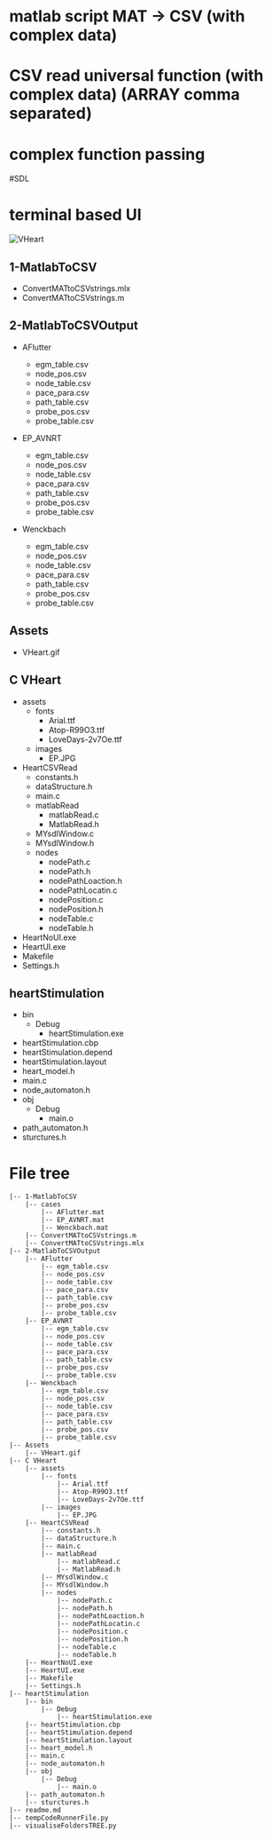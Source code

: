 # matlab script MAT -> CSV (with complex data)

# CSV read universal function (with complex data) (ARRAY comma separated)

# complex function passing

#SDL

# terminal based UI

![VHeart](./Assets/VHeart.gif)

## 1-MatlabToCSV

- ConvertMATtoCSVstrings.mlx
- ConvertMATtoCSVstrings.m

## 2-MatlabToCSVOutput

- AFlutter

  - egm_table.csv
  - node_pos.csv
  - node_table.csv
  - pace_para.csv
  - path_table.csv
  - probe_pos.csv
  - probe_table.csv

- EP_AVNRT

  - egm_table.csv
  - node_pos.csv
  - node_table.csv
  - pace_para.csv
  - path_table.csv
  - probe_pos.csv
  - probe_table.csv

- Wenckbach
  - egm_table.csv
  - node_pos.csv
  - node_table.csv
  - pace_para.csv
  - path_table.csv
  - probe_pos.csv
  - probe_table.csv

## Assets

- VHeart.gif

## C VHeart

- assets
  - fonts
    - Arial.ttf
    - Atop-R99O3.ttf
    - LoveDays-2v7Oe.ttf
  - images
    - EP.JPG
- HeartCSVRead
  - constants.h
  - dataStructure.h
  - main.c
  - matlabRead
    - matlabRead.c
    - MatlabRead.h
  - MYsdlWindow.c
  - MYsdlWindow.h
  - nodes
    - nodePath.c
    - nodePath.h
    - nodePathLoaction.h
    - nodePathLocatin.c
    - nodePosition.c
    - nodePosition.h
    - nodeTable.c
    - nodeTable.h
- HeartNoUI.exe
- HeartUI.exe
- Makefile
- Settings.h

## heartStimulation

- bin
  - Debug
    - heartStimulation.exe
- heartStimulation.cbp
- heartStimulation.depend
- heartStimulation.layout
- heart_model.h
- main.c
- node_automaton.h
- obj
  - Debug
    - main.o
- path_automaton.h
- sturctures.h

# File tree

```
|-- 1-MatlabToCSV
    |-- cases
        |-- AFlutter.mat
        |-- EP_AVNRT.mat
        |-- Wenckbach.mat
    |-- ConvertMATtoCSVstrings.m
    |-- ConvertMATtoCSVstrings.mlx
|-- 2-MatlabToCSVOutput
    |-- AFlutter
        |-- egm_table.csv
        |-- node_pos.csv
        |-- node_table.csv
        |-- pace_para.csv
        |-- path_table.csv
        |-- probe_pos.csv
        |-- probe_table.csv
    |-- EP_AVNRT
        |-- egm_table.csv
        |-- node_pos.csv
        |-- node_table.csv
        |-- pace_para.csv
        |-- path_table.csv
        |-- probe_pos.csv
        |-- probe_table.csv
    |-- Wenckbach
        |-- egm_table.csv
        |-- node_pos.csv
        |-- node_table.csv
        |-- pace_para.csv
        |-- path_table.csv
        |-- probe_pos.csv
        |-- probe_table.csv
|-- Assets
    |-- VHeart.gif
|-- C VHeart
    |-- assets
        |-- fonts
            |-- Arial.ttf
            |-- Atop-R99O3.ttf
            |-- LoveDays-2v7Oe.ttf
        |-- images
            |-- EP.JPG
    |-- HeartCSVRead
        |-- constants.h
        |-- dataStructure.h
        |-- main.c
        |-- matlabRead
            |-- matlabRead.c
            |-- MatlabRead.h
        |-- MYsdlWindow.c
        |-- MYsdlWindow.h
        |-- nodes
            |-- nodePath.c
            |-- nodePath.h
            |-- nodePathLoaction.h
            |-- nodePathLocatin.c
            |-- nodePosition.c
            |-- nodePosition.h
            |-- nodeTable.c
            |-- nodeTable.h
    |-- HeartNoUI.exe
    |-- HeartUI.exe
    |-- Makefile
    |-- Settings.h
|-- heartStimulation
    |-- bin
        |-- Debug
            |-- heartStimulation.exe
    |-- heartStimulation.cbp
    |-- heartStimulation.depend
    |-- heartStimulation.layout
    |-- heart_model.h
    |-- main.c
    |-- node_automaton.h
    |-- obj
        |-- Debug
            |-- main.o
    |-- path_automaton.h
    |-- sturctures.h
|-- readme.md
|-- tempCodeRunnerFile.py
|-- visualiseFoldersTREE.py
```
